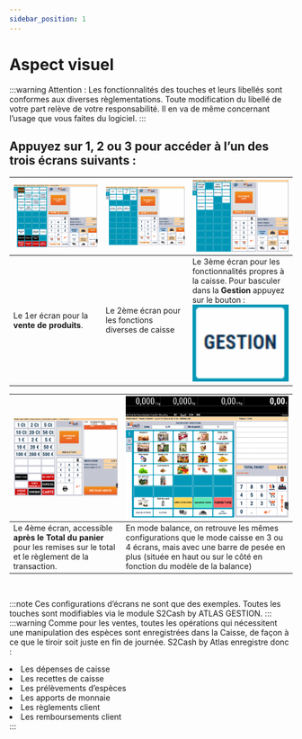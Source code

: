 ```yaml
---
sidebar_position: 1
---
```


# Aspect visuel


:::warning
Attention : Les fonctionnalités des touches et leurs libellés sont conformes aux diverses règlementations. Toute modification du libellé de votre part relève de votre responsabilité. Il en va de même concernant l’usage que vous faites du logiciel.
:::



## Appuyez sur 1, 2 ou 3 pour accéder à l’un des trois écrans suivants :

| ![illustration aspect test](./assets/aspetVisuel/1.PNG) |  ![illustration aspect test](./assets/aspetVisuel/2.PNG) | ![illustration aspect test](./assets/aspetVisuel/4.PNG) | 
|-----------|-----------|-----------|
|Le 1er écran pour la **vente de produits**.| Le 2ème écran pour les fonctions diverses de caisse | Le 3ème écran pour les fonctionnalités propres à la caisse. Pour basculer dans la **Gestion** appuyez sur le bouton : <div className="contenaireImg"><img src="./assets/aspetVisuel/3.PNG" /></div> |


| ![illustration aspect test](./assets/aspetVisuel/8.PNG) | ![illustration aspect test](./assets/aspetVisuel/9.PNG) |
|-----------|-----------|
|Le 4ème écran, accessible **après le Total du panier** pour les remises sur le total et le règlement de la transaction. | En mode balance, on retrouve les mêmes configurations que le mode caisse en 3 ou 4 écrans, mais avec une barre de pesée en plus (située en haut ou sur le côté en fonction du modèle de la balance) |


&nbsp;

:::note
Ces configurations d’écrans ne sont que des exemples. Toutes les touches sont modifiables via le module S2Cash by ATLAS GESTION.
:::
:::warning
Comme pour les ventes, toutes les opérations qui nécessitent une manipulation des espèces sont enregistrées dans la Caisse, de façon à ce que le tiroir soit juste en fin de journée.
S2Cash by Atlas enregistre donc :
<li>Les dépenses de caisse</li><li>Les recettes de caisse</li><li>Les prélèvements d’espèces</li><li>Les apports de monnaie</li><li>Les règlements client</li><li>Les remboursements client</li>
:::


